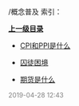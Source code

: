 /概念普及 索引：


**[上一级目录](/index.md)**

- [CPI和PPI是什么](/概念普及/CPI和PPI是什么.md)

- [囚徒困境](/概念普及/囚徒困境.md)

- [期货是什么](/概念普及/期货是什么.md)


<font size=2 color='grey'> 2019-04-28 12:43 </font>